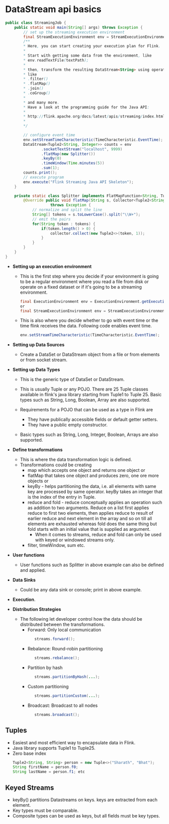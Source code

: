 # DataStream api basics

```java
public class StreamingJob { 
    public static void main(String[] args) throws Exception { 
        // set up the streaming execution environment 
        final StreamExecutionEnvironment env = StreamExecutionEnvironment.getExecutionEnvironment(); 
        /** 
        * Here, you can start creating your execution plan for Flink. 
        * 
        * Start with getting some data from the environment, like 
        * env.readTextFile(textPath); 
        * 
        * then, transform the resulting DataStream<String> using operations 
        * like 
        * .filter() 
        * .flatMap() 
        * .join() 
        * .coGroup() 
        * 
        * and many more. 
        * Have a look at the programming guide for the Java API: 
        * 
        * http://flink.apache.org/docs/latest/apis/streaming/index.html 
        * 
        */ 

        // configure event time 
        env.setStreamTimeCharacteristic(TimeCharacteristic.EventTime); 
        DataStream<Tuple2<String, Integer>> counts = env 
                .socketTextStream("localhost", 9999) 
                .flatMap(new Splitter()) 
                .keyBy(0) 
                .timeWindow(Time.minutes(5)) 
                .sum(1); 
        counts.print(); 
        // execute program 
        env.execute("Flink Streaming Java API Skeleton"); 
    } 

    private static class Splitter implements FlatMapFunction<String, Tuple2<String, Integer>> { 
        @Override public void flatMap(String s, Collector<Tuple2<String, Integer>> collector) 
                    throws Exception { 
            // normalize and split the line 
            String[] tokens = s.toLowerCase().split("\\W+"); 
            // emit the pairs 
            for(String token : tokens) { 
                if(token.length() > 0) { 
                    collector.collect(new Tuple2<>(token, 1)); 
                } 
            } 
        } 
    }
}
```

* **Setting up an execution environment**

  * This is the first step where you decide if your environment is going to be a regular environment where you read a file from disk or operate on a fixed dataset or if it's going to be a streaming environment.

    ```java
    final ExecutionEnvironment env = ExecutionEnvironment.getExecutionEnvironment();
    or
    final StreamExecutionEnvironment env = StreamExecutionEnvironment.getExecutionEnvironment();
    ```

  * This is also where you decide whether to go with event time or the time flink receives the data. Following code enables event time.

    ```java
    env.setStreamTimeCharacteristic(TimeCharacteristic.EventTime);
    ```

* **Setting up Data Sources**

  * Create a DataSet or DataStream object from a file or from elements or from socket stream.


* **Setting up Data Types**

  * This is the generic type of DataSet or DataStream.
  * This is usually Tuple or any POJO. There are 25 Tuple classes available in flink's java library starting from Tuple1 to Tuple 25. Basic types such as String, Long, Boolean, Array are also supported.
  * Requirements for a POJO that can be used as a type in Flink are

    * They have publically accessible fields or default getter setters.
    * They have a public empty constructor.

  * Basic types such as String, Long, Integer, Boolean, Arrays are also supported.



* **Define transformations**

  * This is where the data transformation logic is defined. 
  * Transformations could be creating 
    * map which accepts one object and returns one object or 
    * flatMap that takes one object and produces zero, one ore more objects or 
    * keyBy - helps partitioning the data, i.e. all elements with same key are processed by same operator. keyBy takes an integer that is the index of the entry in Tuple.
    * reduce and fold - reduce conceptually applies an operation such as addition to two arguments. Reduce on a list first applies reduce to first two elements, then applies reduce to result of earlier reduce and next element in the array and so on till all elements are exhausted whereas fold does the same thing but fold starts with an initial value that is supplied as argument.
      * When it comes to streams, reduce and fold can only be used with keyed or windowed streams only.
    * filter, timeWindow, sum etc.


* **User functions**

  * User functions such as Splitter in above example can also be defined and applied.


* **Data Sinks**

  * Could be any data sink or console; print in above example.


* **Execution**.

* **Distribution Strategies**

  * The following let developer control how the data should be distributed between the transformations.
    * Forward: Only local communication
       ```java
          streams.forward();
       ```
    * Rebalance: Round-robin partitioning
       ```java
          streams.rebalance();
        ```
    * Partition by hash
       ```java
          streams.partitionByHash(...);
       ```
    * Custom partitioning
       ```java
          streams.partitionCustom(...);
       ```
    * Broadcast: Broadcast to all nodes
       ```java
          streams.broadcast();
       ```

## Tuples

* Easiest and most efficient way to encapsulate data in Flink.
* Java library supports Tuple1 to Tuple25.
* Zero base index
  ```java
  Tuple2<String, String> person = new Tuple<>("Sharath", "Bhat");
  String firstName = person.f0;
  String lastName = person.f1; etc
  ```

## Keyed Streams

* keyBy() partitions Datastreams on keys. keys are extracted from each element.
* Key types must be comparable.
* Composite types can be used as keys, but all fields must be key types.
